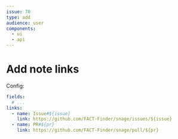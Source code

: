 ```yaml
---
issue: 70
type: add
audience: user
components:
  - ui
  - api
---
```

# Add note links

Config:
```yml
fields:
  # ...
links:
  - name: Issue#${issue}
    link: https://github.com/FACT-Finder/snage/issues/${issue}
  - name: PR#${pr}
    link: https://github.com/FACT-Finder/snage/pull/${pr}
```
